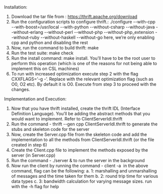 Installation:

1. Download the tar file from : https://thrift.apache.org/download
2. Run the configuration scripts to configure thrift.: ./configure --with-cpp  --with-boost=/usr/local --with-python --without-csharp --without-java --without-erlang --without-perl --without-php --without-php_extension --without-ruby --without-haskell --without-go here, we’re only enabling cpp and python and disabling the rest
3. Now, run the command to build thrift: make
4. Run the test suite: make check
5. Run the install command: make install. You’ll have to be the root user to perform this operation (which is one of the reasons for not being able to implement this on CSL machines)
6. To run with increased optimization execute step 2 with the flag  CXXFLAGS='-g -<optimization level>’. Replace <optimization level> with the relevant optimization flag (such as O0, O2 etc). By default it is O0. Execute from step 3 to proceed with the changes.

Implementation and Execution:

1. Now that you have thrift installed, create the thrift IDL (Interface Definition Language). You’ll be adding the abstract methods that you would want to implement. Refer to ClientServerIdl.thrift
2. Run the command - thrift --gen cpp ClientServerIdl.thrift to generate the stubs and skeleton code for the server
3. Now, create the Server.cpp file from the skeleton code and add the implementation to all the methods from ClientServerIdl.thrift (or the file created in step 6)
4. Create the Client.cpp file to implement the methods exposed by the server (in Server.cpp)
5. Run the command - ./server & to run the server in the background
6. Now run the client by running the command - client -a <flag> in the above command, flag can be the following: a. 1: marshalling and unmarshalling of messages and the time taken for them b. 2: round trip time for various data types c. 3: bandwidth calculation for varying message sizes. run with the -h flag for help

